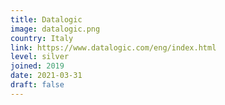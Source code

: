 ```yaml
---
title: Datalogic
image: datalogic.png
country: Italy
link: https://www.datalogic.com/eng/index.html
level: silver
joined: 2019
date: 2021-03-31
draft: false
---
```

